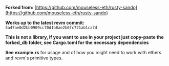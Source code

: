 **Forked from:** [https://github.com/mouseless-eth/rusty-sando](https://github.com/mouseless-eth/rusty-sando)

**Works up to the latest revm commit:** `5a47ae0d2bb0909cc70d1b8ae2b6fc721ab1ca7d`

**This is not a library, if you want to use in your project just copy-paste the forked_db folder, see Cargo.toml for the necessary dependencies**

**See example.rs** for usage and of how you might need to work with ethers and revm's primitive types.
